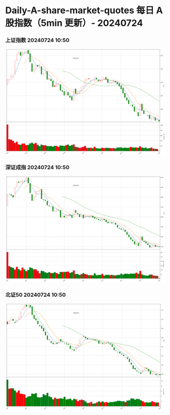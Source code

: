 
# Daily-A-share-market-quotes 每日 A 股指数（5min 更新）- 20240724

### 上证指数 20240724 10:50
![](./fig/2024/7/20240724-sh000001.png)

### 深证成指 20240724 10:50
![](./fig/2024/7/20240724-sz399001.png)

### 北证50 20240724 10:50
![](./fig/2024/7/20240724-bj899050.png)
